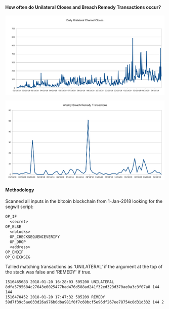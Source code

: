 #### How often do Unilateral Closes and Breach Remedy Transactions occur?

![Unilateral Channel Closes](./unilateral.png)

![Breach Remedy Closes](./remedy.png)


#### Methodology

Scanned all inputs in the bitcoin blockchain from 1-Jan-2018 looking
for the segwit script:
```
OP_IF
  <secret>
OP_ELSE
  <nblocks>
  OP_CHECKSEQUENCEVERIFY
  OP_DROP
  <address>
OP_ENDIF
OP_CHECKSIG
```

Tallied matching transactions as 'UNILATERAL' if the argument at the
top of the stack was false and 'REMEDY' if true.

```
1516465683 2018-01-20 16:28:03 505200 UNILATERAL 8dfa5795684c27643e6025477bad476d588ad241f32ed323d370ae0a3c3f07a8 144 144
1516470452 2018-01-20 17:47:32 505209 REMEDY     59d7f39c5ae033d26a976b0dba981f0f7c60bcf5e96df267ee78754c0d31d332 144 2
```
